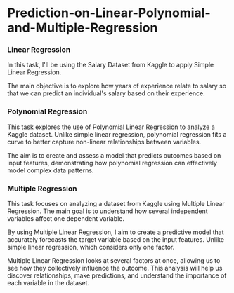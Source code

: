 # Prediction-on-Linear-Polynomial-and-Multiple-Regression

### Linear Regression
In this task, I'll be using the Salary Dataset from Kaggle to apply Simple Linear Regression.

The main objective is to explore how years of experience relate to salary so that we can predict an individual's salary based on their experience.

### Polynomial Regression
This task explores the use of Polynomial Linear Regression to analyze a Kaggle dataset. Unlike simple linear regression, polynomial regression fits a curve to better capture non-linear relationships between variables.

The aim is to create and assess a model that predicts outcomes based on input features, demonstrating how polynomial regression can effectively model complex data patterns.

### Multiple Regression
This task focuses on analyzing a dataset from Kaggle using Multiple Linear Regression. The main goal is to understand how several independent variables affect one dependent variable.

By using Multiple Linear Regression, I aim to create a predictive model that accurately forecasts the target variable based on the input features. Unlike simple linear regression, which considers only one factor.

Multiple Linear Regression looks at several factors at once, allowing us to see how they collectively influence the outcome. This analysis will help us discover relationships, make predictions, and understand the importance of each variable in the dataset.
